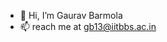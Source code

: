 - 👋 Hi, I’m Gaurav Barmola
- 📫 reach me at gb13@iitbbs.ac.in

<!---
gaurav101b/gaurav101b is a ✨ special ✨ repository because its `README.md` (this file) appears on your GitHub profile.
You can click the Preview link to take a look at your changes.
--->
